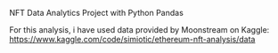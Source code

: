 NFT Data Analytics Project with Python Pandas

For this analysis, i have used data provided by Moonstream on Kaggle:
https://www.kaggle.com/code/simiotic/ethereum-nft-analysis/data
